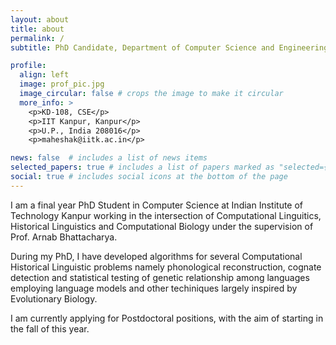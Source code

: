 ```yaml
---
layout: about
title: about
permalink: /
subtitle: PhD Candidate, Department of Computer Science and Engineering, IIT Kanpur

profile:
  align: left
  image: prof_pic.jpg
  image_circular: false # crops the image to make it circular
  more_info: >
    <p>KD-108, CSE</p>
    <p>IIT Kanpur, Kanpur</p>
    <p>U.P., India 208016</p>
    <p>maheshak@iitk.ac.in</p>

news: false  # includes a list of news items
selected_papers: true # includes a list of papers marked as "selected={true}"
social: true # includes social icons at the bottom of the page
---
```


I am a final year PhD Student in Computer Science at Indian Institute of Technology Kanpur working in the intersection of Computational Linguitics, Historical Linguistics and Computational Biology under the supervision of Prof. Arnab Bhattacharya.

During my PhD, I have developed algorithms for several Computational Historical Linguistic problems namely phonological reconstruction, cognate detection and statistical testing of genetic relationship among languages employing language models and other techiniques largely inspired by Evolutionary Biology.

I am currently applying for Postdoctoral positions, with the aim of starting in the fall of this year.

